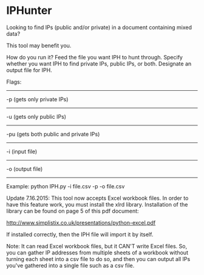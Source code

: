 # IPHunter
Looking to find IPs (public and/or private) in a document containing mixed data?

This tool may benefit you. 

How do you run it?
Feed the file you want IPH to hunt through. Specify whether you want IPH to find private IPs, public IPs, or both. Designate an output file for IPH.

Flags:
_____________________________________________________________________________________________________________________________
-p (gets only private IPs)
_____________________________________________________________________________________________________________________________
-u (gets only public IPs)
_____________________________________________________________________________________________________________________________
-pu (gets both public and private IPs)
_____________________________________________________________________________________________________________________________
-i (input file)
_____________________________________________________________________________________________________________________________
-o (output file)
_____________________________________________________________________________________________________________________________

Example:
python IPH.py -i file.csv -p -o file.csv 

Update 7.16.2015:
This tool now accepts Excel workbook files. In order to have this feature work, you must install the xlrd library. Installation of the library can be found on page 5 of this pdf document:

http://www.simplistix.co.uk/presentations/python-excel.pdf

If installed correctly, then the IPH file will import it by itself.

Note:
It can read Excel workbook files, but it CAN'T write Excel files. So, you can gather IP addresses from multiple sheets of a workbook without turning each sheet into a csv file to do so, and then you can output all IPs you've gathered into a single file such as a csv file.
